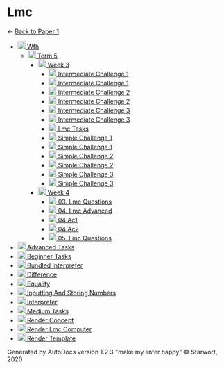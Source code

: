 <style>img{height:18px;margin-bottom:-3px}</style>

# Lmc

← [Back to Paper 1](..)

- [![Folder](https://starwort.github.io/computer-science/icon-folder.png) Wfh](wfh/index.html)
  - [![Folder](https://starwort.github.io/computer-science/icon-folder.png) Term 5](wfh/term_5/index.html)
    - [![Folder](https://starwort.github.io/computer-science/icon-folder.png) Week 3](wfh/term_5/week_3/index.html)
      - [![GIF file](https://img.icons8.com/windows/512/4a90e2/image-document.png) Intermediate Challenge 1](wfh/term_5/week_3/intermediate_challenge_1.gif)
      - [![LMC file](https://starwort.github.io/computer-science/icon-lmc.png) Intermediate Challenge 1](wfh/term_5/week_3/intermediate_challenge_1.lmc)
      - [![GIF file](https://img.icons8.com/windows/512/4a90e2/image-document.png) Intermediate Challenge 2](wfh/term_5/week_3/intermediate_challenge_2.gif)
      - [![LMC file](https://starwort.github.io/computer-science/icon-lmc.png) Intermediate Challenge 2](wfh/term_5/week_3/intermediate_challenge_2.lmc)
      - [![GIF file](https://img.icons8.com/windows/512/4a90e2/image-document.png) Intermediate Challenge 3](wfh/term_5/week_3/intermediate_challenge_3.gif)
      - [![LMC file](https://starwort.github.io/computer-science/icon-lmc.png) Intermediate Challenge 3](wfh/term_5/week_3/intermediate_challenge_3.lmc)
      - [![MD file](https://img.icons8.com/windows/512/4a90e2/regular-document.png) Lmc Tasks](wfh/term_5/week_3/lmc_tasks.html)
      - [![GIF file](https://img.icons8.com/windows/512/4a90e2/image-document.png) Simple Challenge 1](wfh/term_5/week_3/simple_challenge_1.gif)
      - [![LMC file](https://starwort.github.io/computer-science/icon-lmc.png) Simple Challenge 1](wfh/term_5/week_3/simple_challenge_1.lmc)
      - [![GIF file](https://img.icons8.com/windows/512/4a90e2/image-document.png) Simple Challenge 2](wfh/term_5/week_3/simple_challenge_2.gif)
      - [![LMC file](https://starwort.github.io/computer-science/icon-lmc.png) Simple Challenge 2](wfh/term_5/week_3/simple_challenge_2.lmc)
      - [![GIF file](https://img.icons8.com/windows/512/4a90e2/image-document.png) Simple Challenge 3](wfh/term_5/week_3/simple_challenge_3.gif)
      - [![LMC file](https://starwort.github.io/computer-science/icon-lmc.png) Simple Challenge 3](wfh/term_5/week_3/simple_challenge_3.lmc)
    - [![Folder](https://starwort.github.io/computer-science/icon-folder.png) Week 4](wfh/term_5/week_4/index.html)
      - [![MD file](https://img.icons8.com/windows/512/4a90e2/regular-document.png) 03. Lmc Questions](wfh/term_5/week_4/03._lmc_questions.html)
      - [![MD file](https://img.icons8.com/windows/512/4a90e2/regular-document.png) 04. Lmc Advanced](wfh/term_5/week_4/04._lmc_advanced.html)
      - [![LMC file](https://starwort.github.io/computer-science/icon-lmc.png) 04 Ac1](wfh/term_5/week_4/04_ac1.lmc)
      - [![LMC file](https://starwort.github.io/computer-science/icon-lmc.png) 04 Ac2](wfh/term_5/week_4/04_ac2.lmc)
      - [![MD file](https://img.icons8.com/windows/512/4a90e2/regular-document.png) 05. Lmc Questions](wfh/term_5/week_4/05._lmc_questions.html)
- [![LMC file](https://starwort.github.io/computer-science/icon-lmc.png) Advanced Tasks](advanced_tasks.lmc)
- [![LMC file](https://starwort.github.io/computer-science/icon-lmc.png) Beginner Tasks](beginner_tasks.lmc)
- [![PY file](https://img.icons8.com/windows/512/4a90e2/py.png) Bundled Interpreter](bundled_interpreter.py)
- [![LMC file](https://starwort.github.io/computer-science/icon-lmc.png) Difference](difference.lmc)
- [![LMC file](https://starwort.github.io/computer-science/icon-lmc.png) Equality](equality.lmc)
- [![LMC file](https://starwort.github.io/computer-science/icon-lmc.png) Inputting And Storing Numbers](inputting_and_storing_numbers.lmc)
- [![PY file](https://img.icons8.com/windows/512/4a90e2/py.png) Interpreter](interpreter.py)
- [![LMC file](https://starwort.github.io/computer-science/icon-lmc.png) Medium Tasks](medium_tasks.lmc)
- [![ file](https://img.icons8.com/windows/512/4a90e2/binary-file.png) Render Concept](render_concept)
- [![PY file](https://img.icons8.com/windows/512/4a90e2/py.png) Render Lmc Computer](render_lmc_computer.py)
- [![ file](https://img.icons8.com/windows/512/4a90e2/binary-file.png) Render Template](render_template)

Generated by AutoDocs version 1.2.3 "make my linter happy" © Starwort, 2020
